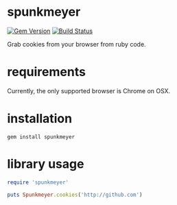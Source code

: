 # spunkmeyer
[![Gem Version](https://badge.fury.io/rb/spunkmeyer.png)][gem]
[![Build Status](https://secure.travis-ci.org/echohead/spunkmeyer.png?branch=master)][travis]

[gem]: https://rubygems.org/gems/spunkmeyer
[travis]: http://travis-ci.org/echohead/spunkmeyer

Grab cookies from your browser from ruby code.

# requirements

Currently, the only supported browser is Chrome on OSX.

# installation

    gem install spunkmeyer

# library usage

```ruby
require 'spunkmeyer'

puts Spunkmeyer.cookies('http://github.com')
```

